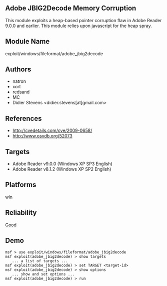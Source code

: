 ## Adobe JBIG2Decode Memory Corruption

This module exploits a heap-based pointer corruption flaw in 
Adobe Reader 9.0.0 and earlier. This module relies upon 
javascript for the heap spray.


## Module Name
exploit/windows/fileformat/adobe_jbig2decode

## Authors
* natron
* xort
* redsand
* MC
* Didier Stevens <didier.stevens[at]gmail.com>


## References
* http://cvedetails.com/cve/2009-0658/
* http://www.osvdb.org/52073



## Targets
* Adobe Reader v9.0.0 (Windows XP SP3 English)
* Adobe Reader v8.1.2 (Windows XP SP2 English)


## Platforms
win

## Reliability
[Good](https://github.com/rapid7/metasploit-framework/wiki/Exploit-Ranking)

## Demo

```
msf > use exploit/windows/fileformat/adobe_jbig2decode
msf exploit(adobe_jbig2decode) > show targets
   ... a list of targets ...
msf exploit(adobe_jbig2decode) > set TARGET <target-id>
msf exploit(adobe_jbig2decode) > show options
   ... show and set options ...
msf exploit(adobe_jbig2decode) > run
```
    
    